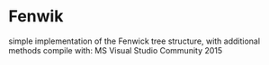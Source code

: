 # Fenwik
simple implementation of the Fenwick tree structure, with additional methods
compile with: MS Visual Studio Community 2015
